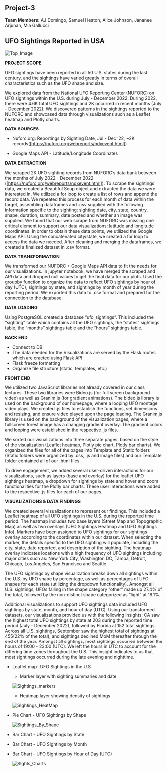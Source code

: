 ## Project-3

**Team Members:** AJ Domingo, Samuel Heaton, Alice Johnson, Jananee Arjunan, Mia Gallucci

## UFO Sightings Reported in USA

![Top_Image](https://user-images.githubusercontent.com/112193116/212521106-dba04ca4-6526-45c1-bf1b-af28998a25a7.png)

**PROJECT SCOPE**

 UFO sightings have been reported in all 50 U.S. states during the last century, and the sightings have varied greatly in terms of overall characteristics such as the  UFO shape and size. 


  We explored data from the National UFO Reporting Center (NUFORC) on UFO sightings within the U.S. during July - December 2022. During 2022, there were 4.6K total UFO sightings and 2K occurred in recent months (July - December 2022). 
We discovered patterns in the sightings reported to the NUFORC and showcased data through visualizations such as a Leaflet heatmap and Plotly charts.

**DATA SOURCES**

 * Nuforc.org: Reportings by Sighting Date, Jul - Dec ‘22, ~2K records([https://nuforc.org/webreports/ndxevent.html])

 * Google Maps API - Latitude/Longitude Coordinates

**DATA EXTRACTION**

  We scraped 2K UFO sighting records from NUFORC’s data bank between the months of July 2022 - December 2022 ([https://nuforc.org/webreports/ndxevent.html]). To scrape  the sightings data, we created a Beautiful Soup object and extracted the data we were interested in. We utilized a for loop to create a list of rows and append the record data. We repeated this process for each month of data within the target, assembling dataframes and .csv supplied with the following information specific to the sighting: sighting date, city, state, country, shape, duration, summary, date posted and whether an image was supplied. 
We found that our web scrape from NUFORC was missing one critical element to support our data visualizations: latitude and longitude coordinates. In order to obtain these data points, we utilized the Google Maps API. Using the concatenated city/state, we created a for loop to access the data we needed. After cleaning and merging the dataframes, we created a finalized dataset in .csv format.

**DATA TRANSFORMATION**

  We transformed our NUFORC + Google Maps API data to fit the needs for our visualizations. In jupyter notebook, we have merged the scraped and API data and dropped  null values to get the final data for our plots. Used the groupby function to organize the data to reflect UFO sightings by hour of day (UTC), sightings by state, and sightings by month of year during the reporting period. We exported this data to .csv format and prepared for the connection to the database.

**DATA LOADING**

  Using PostgreSQL created a  database “ufo_sightings”. This included the “sighting” table which contains all the UFO sightings, the “states” sightings table, the “months” sightings table and the “hours” sightings table. 

**BACK END**
  * Connect to DB
  * The data needed for the Visualizations are served by the Flask routes which are craeted using Flask API
  * Flask freeze formatting
  * Organize file structure (static, templates, etc.)
 
**FRONT END**

  We utilized two JavaScript libraries not already covered in our class lectures. These two libraries were Bideo.js (for full screen background video) as well as Granim.js (for gradient animations). The bideo.js library is used on the background of our homepage, where a looping UFO montage video plays. We created .js files to establish the functions, set dimensions and resizing, and ensure video played upon the page loading. The Granim.js library is used on the background of the visualization pages, where a fullscreen forest image has a changing gradient overlay. The gradient colors and looping were established in the respective .js files.
  
  We sorted our visualizations into three separate pages, based on the style of the visualization (Leaflet heatmap, Plotly pie chart, Plotly bar charts). We organized the files for all of the pages into Template and Static folders (Static folders were organized by .css, .js and image files) and our Template folder contained all of our .html files.
  
  To drive engagement, we added several user-driven interactions for our visualizations, such as layers (base and overlay) for the leaflet UFO sightings heatmap, a dropdown for sightings by state and hover and zoom functionalities for the Plotly bar charts. These user interactions were added to the respective .js files for each of our pages. 

**VISUALIZATIONS & DATA FINDINGS**

  We created several visualizations to represent our findings. This included a Leaflet heatmap of all UFO sightings in the U.S. during the reported time period. The heatmap includes two base layers (Street Map and Topographic Map) as well as two overlays (UFO Sightings Heatmap and UFO Sightings Info). Markers have been assigned to UFO sightings for our sightings overlay according to the coordinates within our dataset. When selecting the marker, the details specific to the UFO sighting will populate, including the city, state, date reported, and description of the sighting. The heatmap overlay indicates locations with a high frequency of UFO sightings including major cities such as: New York City, Washington DC, Tampa, Detroit, Chicago, Los Angeles, San Francisco and Seattle. 
  
  The UFO sightings by shape visualization breaks down all sightings within the U.S. by UFO shape by percentage, as well as percentages of UFO shapes for each state (utilizing the dropdown functionality). Amongst all U.S. sightings, UFOs falling in the shape category “other” made up 27.4% of the total, followed by the non-distinct shape categorized as “light” at 19.1%.

  Additional visualizations to support UFO sightings data included UFO sightings by state, month, and hour of day (UTC). Using our transformed datasets, our visualizations provided us with the following insights: CA saw the highest total UFO sightings by state at 203 during the reported time period (July - December 2022), followed by Florida at 152 total sightings. Across all U.S. sightings, September saw the highest total of sightings at 455(22% of the total), and sightings declined MoM thereafter through the end of the year. Amongst all sightings, most sightings occurred between the hours of 19:00 - 23:00 (UTC). We left the hours in UTC to account for the differing time zones throughout the U.S. This insight indicates to us that most sightings occurred during the late evening and nighttime. 


* Leaflet map- UFO Sightings in the U.S 
   * Marker layer with sighting summaries and date
   
    ![Sightings_markers](https://user-images.githubusercontent.com/112193116/212520762-ad57e656-0c18-4732-807f-7547b763691b.png)

   * Heatmap layer showing density of sightings 
   
    ![SIghtings_HeatMap](https://user-images.githubusercontent.com/112193116/212520885-0a01d5ad-6096-4629-97b5-b1804186a9ae.png)
     
* Pie Chart - UFO Sightings by Shape 

    ![Sightings_By_Shape](https://user-images.githubusercontent.com/112193116/212520760-e9aad8f2-2075-4b90-aa42-4d9b512e2c24.png)
  
* Bar Chart - UFO Sightings by State 

* Bar Chart - UFO Sightings by Month 

* Bar Chart - UFO Sightings by Hour of Day (UTC)  

 
   ![SIghts_Charts](https://user-images.githubusercontent.com/112193116/212520888-7a089e9c-dffd-429b-9f7e-9bcdc15cf701.png)
 




